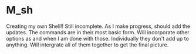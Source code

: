 # M_sh
Creating my own Shell!!
Still incomplete. As I make progress, should add the updates.
The commands are in their most basic form. 
Will incorporate other options as and when I am done with those.
Individually they don't add up to anything.
Will intergrate all of them together to get the final picture.
